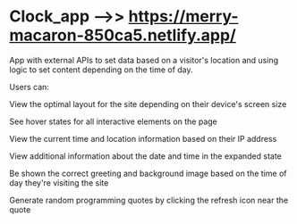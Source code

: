 # Clock_app -->> https://merry-macaron-850ca5.netlify.app/
App with external APIs to set data based on a visitor's location and using logic to set content depending on the time of day.


Users can:

View the optimal layout for the site depending on their device's screen size

See hover states for all interactive elements on the page

View the current time and location information based on their IP address

View additional information about the date and time in the expanded state

Be shown the correct greeting and background image based on the time of day they're visiting the site

Generate random programming quotes by clicking the refresh icon near the quote
